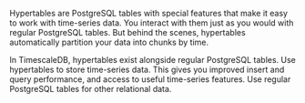 Hypertables are PostgreSQL tables with special features that make it easy to
work with time-series data. You interact with them just as you would with
regular PostgreSQL tables. But behind the scenes, hypertables automatically
partition your data into chunks by time.

In TimescaleDB, hypertables exist alongside regular PostgreSQL tables. Use
hypertables to store time-series data. This gives you improved insert and query
performance, and access to useful time-series features. Use regular PostgreSQL
tables for other relational data.
